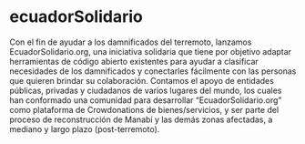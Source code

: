 # ecuadorSolidario
Con el fin de ayudar a los damnificados del terremoto, lanzamos EcuadorSolidario.org, una  iniciativa solidaria que tiene por objetivo adaptar herramientas de código abierto existentes  para ayudar a clasificar necesidades de los damnificados y conectarles fácilmente con las  personas que quieren brindar su colaboración.  Contamos el apoyo de entidades públicas, privadas y ciudadanos de varios lugares del mundo,  los cuales han conformado una comunidad para desarrollar “EcuadorSolidario.org” como  plataforma de Crowdonations de bienes/servicios, y ser parte del proceso de reconstrucción  de Manabí y las demás zonas afectadas, a mediano y largo plazo (post-terremoto).
